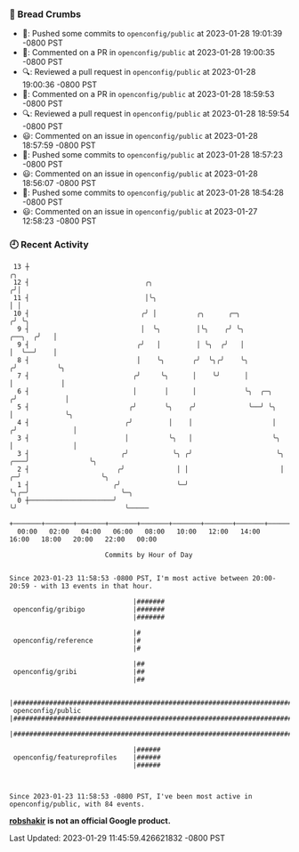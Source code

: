 ### 🍞 Bread Crumbs

 * 🚢: Pushed some commits to `openconfig/public` at 2023-01-28 19:01:39 -0800 PST
 * 💬: Commented on a PR in  `openconfig/public` at 2023-01-28 19:00:35 -0800 PST
 * 🔍: Reviewed a pull request in  `openconfig/public` at 2023-01-28 19:00:36 -0800 PST
 * 💬: Commented on a PR in  `openconfig/public` at 2023-01-28 18:59:53 -0800 PST
 * 🔍: Reviewed a pull request in  `openconfig/public` at 2023-01-28 18:59:54 -0800 PST
 * 😃: Commented on an issue in `openconfig/public` at 2023-01-28 18:57:59 -0800 PST
 * 🚢: Pushed some commits to `openconfig/public` at 2023-01-28 18:57:23 -0800 PST
 * 😃: Commented on an issue in `openconfig/public` at 2023-01-28 18:56:07 -0800 PST
 * 🚢: Pushed some commits to `openconfig/public` at 2023-01-28 18:54:28 -0800 PST
 * 😃: Commented on an issue in `openconfig/public` at 2023-01-27 12:58:23 -0800 PST

### 🕘 Recent Activity
```
 13 ┼                                                                                     ╭╮
 12 ┤                             ╭╮                                                     ╭╯│
 11 ┤                             │╰╮                                                    │ │
 10 ┤                            ╭╯ │          ╭╮      ╭─╮                              ╭╯ ╰╮
  9 ┤                            │  ╰╮         │╰╮    ╭╯ ╰╮                      ╭──╮  ╭╯   │
  9 ┤                           ╭╯   │         │ ╰╮  ╭╯   │                      │  ╰──╯    │
  8 ┤                           │    ╰╮       ╭╯  ╰╮╭╯    ╰╮                    ╭╯          ╰╮
  7 ┤                          ╭╯     ╰╮      │    ╰╯      │                    │            │
  6 ┤                          │       │      │            ╰╮  ╭─╮             ╭╯            │
  5 ┤                         ╭╯       ╰╮    ╭╯             ╰──╯ ╰╮            │             ╰╮
  4 ┤                        ╭╯         │    │                    │           ╭╯              │
  3 ┤                        │          ╰╮   │                    ╰╮          │               │
  3 ┤                       ╭╯           ╰╮ ╭╯                     ╰╮     ╭───╯               ╰╮
  2 ┤                      ╭╯             │ │                       │   ╭─╯                    ╰╮
  1 ┤                     ╭╯              ╰─╯                       ╰╮╭─╯                       ╰─╮
  0 ┼─────────────────────╯                                          ╰╯                           ╰─────
    +───────+───────+───────+───────+───────+───────+───────+───────+───────+───────+───────+───────+────
  00:00   02:00   04:00   06:00   08:00   10:00   12:00   14:00   16:00   18:00   20:00   22:00   00:00   

						Commits by Hour of Day


Since 2023-01-23 11:58:53 -0800 PST, I'm most active between 20:00-20:59 - with 13 events in that hour.

```



```
                               |#######
 openconfig/gribigo            |#######
                               |#######

                               |#
 openconfig/reference          |#
                               |#

                               |##
 openconfig/gribi              |##
                               |##

                               |####################################################################################
 openconfig/public             |####################################################################################
                               |####################################################################################

                               |######
 openconfig/featureprofiles    |######
                               |######



Since 2023-01-23 11:58:53 -0800 PST, I've been most active in openconfig/public, with 84 events.

```
**[robshakir](mailto:robjs@google.com) is not an official Google product.**  


Last Updated: 2023-01-29 11:45:59.426621832 -0800 PST
